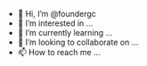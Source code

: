 - 👋 Hi, I’m @foundergc
- 👀 I’m interested in ...
- 🌱 I’m currently learning ...
- 💞️ I’m looking to collaborate on ...
- 📫 How to reach me ...

<!---
foundergc/foundergc is a ✨ special ✨ repository because its `README.md` (this file) appears on your GitHub profile.
You can click the Preview link to take a look at your changes.
--->
